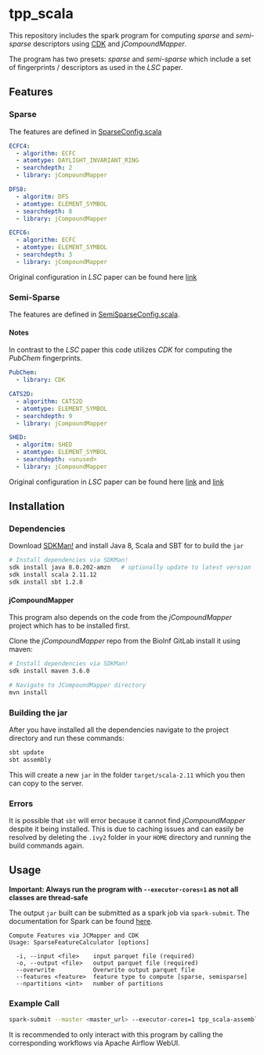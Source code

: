# tpp_scala

This repository includes the spark program for computing _sparse_ and _semi-sparse_ descriptors using [CDK](https://cdk.github.io/) and _jCompoundMapper_.

The program has two presets: _sparse_ and _semi-sparse_ which include a set of fingerprints / descriptors as used in the _LSC_ paper.

## Features

### Sparse

The features are defined in [SparseConfig.scala](./src/main/scala/at/jku/ml/SparseConfig.scala)

```yaml
ECFC4:
  - algorithm: ECFC
  - atomtype: DAYLIGHT_INVARIANT_RING
  - searchdepth: 2
  - library: jCompoundMapper

DFS8:
  - algoritm: DFS
  - atomtype: ELEMENT_SYMBOL
  - searchdepth: 8
  - library: jCompoundMapper

ECFC6:
  - algorithm: ECFC
  - atomtype: ELEMENT_SYMBOL
  - searchdepth: 3
  - library: jCompoundMapper
```

Original configuration in _LSC_ paper can be found here [link](https://github.com/ml-jku/lsc/blob/master/callChemblScript1.sh)

### Semi-Sparse

The features are defined in [SemiSparseConfig.scala](./src/main/scala/at/jku/ml/SparseConfig.scala).

#### Notes

In contrast to the _LSC_ paper this code utilizes _CDK_ for computing the _PubChem_ fingerprints.

```yaml
PubChem:
  - library: CDK

CATS2D:
  - algorithm: CATS2D
  - atomtype: ELEMENT_SYMBOL
  - searchdepth: 9
  - library: jCompoundMapper

SHED:
  - algoritm: SHED
  - atomtype: ELEMENT_SYMBOL
  - searchdepth: <unused>
  - library: jCompoundMapper
```

Original configuration in _LSC_ paper can be found here [link](https://github.com/ml-jku/lsc/blob/master/callChemblScript2.sh) and [link](https://github.com/ml-jku/lsc/blob/master/callChemblScript3.sh)

## Installation

### Dependencies

Download [SDKMan!](https://sdkman.io/install) and install Java 8, Scala and SBT for to build the `jar`

```bash
# Install dependencies via SDKMan!
sdk install java 8.0.202-amzn   # optionally update to latest version
sdk install scala 2.11.12
sdk install sbt 1.2.8
```

#### jCompoundMapper

This program also depends on the code from the _jCompoundMapper_ project which has to be installed first.

Clone the _jCompoundMapper_ repo from the BioInf GitLab install it using maven:

```bash
# Install dependencies via SDKMan!
sdk install maven 3.6.0

# Navigate to JCompoundMapper directory
mvn install
```

### Building the jar

After you have installed all the dependencies navigate to the project directory and run these commands:

```bash
sbt update
sbt assembly
```

This will create a new `jar` in the folder `target/scala-2.11` which you then can copy to the server.

### Errors

It is possible that `sbt` will error because it cannot find _jCompoundMapper_ despite it being installed.
This is due to caching issues and can easily be resolved by deleting the `.ivy2` folder in your `HOME` directory and running the build commands again.

## Usage

**Important: Always run the program with `--executor-cores=1` as not all classes are thread-safe**

The output `jar` built can be submitted as a spark job via `spark-submit`. The documentation for Spark can be found [here](https://spark.apache.org/docs/latest/).

```text
Compute Features via JCMapper and CDK
Usage: SparseFeatureCalculator [options]

  -i, --input <file>    input parquet file (required)
  -o, --output <file>   output parquet file (required)
  --overwrite           Overwrite output parquet file
  --features <feature>  feature type to compute [sparse, semisparse]
  --npartitions <int>   number of partitions
```

### Example Call

```bash
spark-submit --master <master_url> --executor-cores=1 tpp_scala-assembly-0.1.jar -i <path_input_parquet> -o <path_output_parquet> --features sparse --npartitions 200
```

It is recommended to only interact with this program by calling the corresponding workflows via Apache Airflow WebUI.
